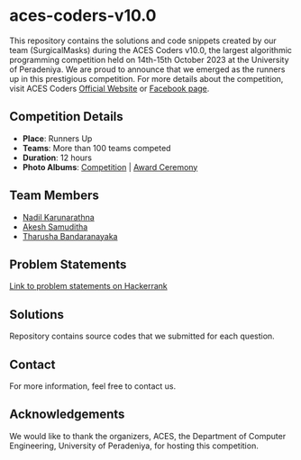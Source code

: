 # aces-coders-v10.0

This repository contains the solutions and code snippets created by our team (SurgicalMasks) during the ACES Coders v10.0, the largest algorithmic programming competition held on 14th-15th October 2023 at the University of Peradeniya. We are proud to announce that we emerged as the runners up in this prestigious competition. For more details about the competition, visit ACES Coders [Official Website](https://aces.ce.pdn.ac.lk/aces-coders/) or [Facebook page](https://www.facebook.com/acespera/).

## Competition Details
- **Place**: Runners Up
- **Teams**: More than 100 teams competed
- **Duration**: 12 hours
- **Photo Albums**: [Competition](https://www.facebook.com/media/set/?vanity=GaugeUOP&set=a.805186308281593) | [Award Ceremony](https://www.facebook.com/media/set/?vanity=GaugeUOP&set=a.805453441588213)

## Team Members
- [Nadil Karunarathna](www.github.com/Nadil-K)
- [Akesh Samuditha](https://github.com/AkeshSamuditha)
- [Tharusha Bandaranayaka](https://github.com/TheNobleStag)

## Problem Statements
[Link to problem statements on Hackerrank](https://www.hackerrank.com/aces-coders-v-10-0)

## Solutions
Repository contains source codes that we submitted for each question.

## Contact
For more information, feel free to contact us.

## Acknowledgements
We would like to thank the organizers, ACES, the Department of Computer Engineering, University of Peradeniya, for hosting this competition.
